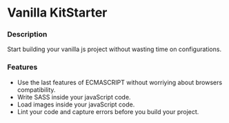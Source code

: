 # Vanilla KitStarter

### Description 

Start building your vanilla js project without wasting time on configurations.

### Features 

* Use the last features of ECMASCRIPT without worriying about browsers compatibility. 
* Write SASS inside your javaScript code.
* Load images inside your javaScript code.
* Lint your code and capture errors before you build your project.
